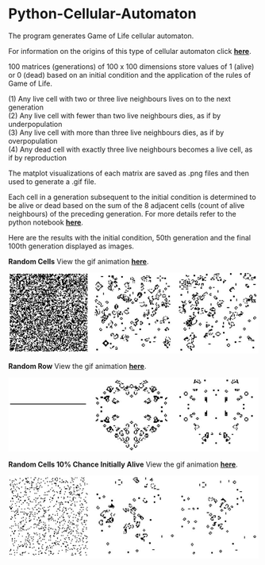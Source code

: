 # Python-Cellular-Automaton

The program generates Game of Life cellular automaton.

For information on the origins of this type of cellular automaton click **[here](https://en.wikipedia.org/wiki/Conway%27s_Game_of_Life)**.

100 matrices (generations) of 100 x 100 dimensions store values of 1 (alive) or 0 (dead) based on an initial condition and the application of the rules of Game of Life. 

(1) Any live cell with two or three live neighbours lives on to the next generation\
(2) Any live cell with fewer than two live neighbours dies, as if by underpopulation\
(3) Any live cell with more than three live neighbours dies, as if by overpopulation\
(4) Any dead cell with exactly three live neighbours becomes a live cell, as if by reproduction

The matplot visualizations of each matrix are saved as .png files and then used to generate a .gif file.

Each cell in a generation subsequent to the initial condition is determined to be alive or dead based on the sum of the 8 adjacent cells (count of alive neighbours) of the preceding generation. For more details refer to the python notebook **[here](https://github.com/aaronmkwong/Python-Cellular-Automaton/blob/main/game_of_life_08.ipynb)**. 

Here are the results with the initial condition, 50th generation and the final 100th generation displayed as images. 

**Random Cells** View the gif animation **[here](https://github.com/aaronmkwong/Python-Cellular-Automaton/blob/main/GIFs/game_of_life_01.gif)**.

![alt text](https://github.com/aaronmkwong/Python-Cellular-Automaton/blob/main/Images/Test01_RandomCells.JPG)

**Random Row** View the gif animation **[here](https://github.com/aaronmkwong/Python-Cellular-Automaton/blob/main/GIFs/game_of_life_02.gif)**.

![alt text](https://github.com/aaronmkwong/Python-Cellular-Automaton/blob/main/Images/Test02_RandomRow.JPG)

**Random Cells 10% Chance Initially Alive** View the gif animation **[here](https://github.com/aaronmkwong/Python-Cellular-Automaton/blob/main/GIFs/game_of_life_03.gif)**.

![alt text](https://github.com/aaronmkwong/Python-Cellular-Automaton/blob/main/Images/Test03_RandomCells10.JPG)
